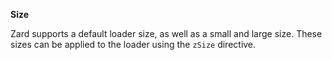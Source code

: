**Size**

Zard supports a default loader size, as well as a small and large size. These sizes can be applied to the loader using the `zSize` directive.
